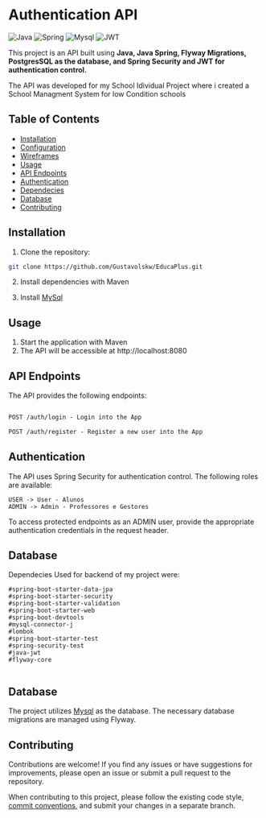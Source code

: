 # Authentication API

![Java](https://img.shields.io/badge/java-%23ED8B00.svg?style=for-the-badge&logo=openjdk&logoColor=white)
![Spring](https://img.shields.io/badge/spring-%236DB33F.svg?style=for-the-badge&logo=spring&logoColor=white)
![Mysql](https://img.shields.io/badge/mysql-4479A1?style=flat&logo=mysql&logoColor=white)
![JWT](https://img.shields.io/badge/JWT-black?style=for-the-badge&logo=JSON%20web%20tokens)

This project is an API built using **Java, Java Spring, Flyway Migrations, PostgresSQL as the database, and Spring Security and JWT for authentication control.**

The API was developed for my School Idividual Project where i created a School Managment System for low Condition schools

## Table of Contents

- [Installation](#installation)
- [Configuration](#configuration)
- [Wireframes](https://www.figma.com/file/KvaGj9zC3bPkSHppJ09kBj/Gustavo-Educaplus?type=design&node-id=0%3A1&mode=design&t=EMhg6O3I7BLUzfDQ-1)
- [Usage](#usage)
- [API Endpoints](#api-endpoints)
- [Authentication](#authentication)
- [Dependecies](#)
- [Database](#database)
- [Contributing](#contributing)

## Installation

1. Clone the repository:

```bash
git clone https://github.com/Gustavolskw/EducaPlus.git
```

2. Install dependencies with Maven

3. Install [MySql](https://dev.mysql.com/downloads/installer/)

## Usage

1. Start the application with Maven
2. The API will be accessible at http://localhost:8080


## API Endpoints
The API provides the following endpoints:

```markdown

POST /auth/login - Login into the App

POST /auth/register - Register a new user into the App
```

## Authentication
The API uses Spring Security for authentication control. The following roles are available:

```
USER -> User - Alunos
ADMIN -> Admin - Professores e Gestores
```
To access protected endpoints as an ADMIN user, provide the appropriate authentication credentials in the request header.

## Database
Dependecies Used for backend of my project were: 
```
#spring-boot-starter-data-jpa
#spring-boot-starter-security
#spring-boot-starter-validation
#spring-boot-starter-web
#spring-boot-devtools
#mysql-connector-j
#lombok
#spring-boot-starter-test
#spring-security-test
#java-jwt
#flyway-core
		
```

## Database
The project utilizes [Mysql](https://www.mysql.com/) as the database. The necessary database migrations are managed using Flyway.

## Contributing

Contributions are welcome! If you find any issues or have suggestions for improvements, please open an issue or submit a pull request to the repository.

When contributing to this project, please follow the existing code style, [commit conventions](https://www.conventionalcommits.org/en/v1.0.0/), and submit your changes in a separate branch.




